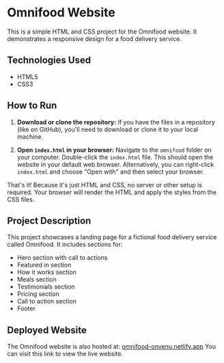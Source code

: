 # Omnifood Website

This is a simple HTML and CSS project for the Omnifood website.  It demonstrates a responsive design for a food delivery service.

## Technologies Used

* HTML5
* CSS3

## How to Run

1.  **Download or clone the repository:** If you have the files in a repository (like on GitHub), you'll need to download or clone it to your local machine.

2.  **Open `index.html` in your browser:**  Navigate to the `omnifood` folder on your computer.  Double-click the `index.html` file. This should open the website in your default web browser.  Alternatively, you can right-click `index.html` and choose "Open with" and then select your browser.

That's it!  Because it's just HTML and CSS, no server or other setup is required.  Your browser will render the HTML and apply the styles from the CSS files.

## Project Description

This project showcases a landing page for a fictional food delivery service called Omnifood. It includes sections for:

* Hero section with call to actions
* Featured in section
* How it works section
* Meals section
* Testimonials section
* Pricing section
* Call to action section
* Footer
## Deployed Website

The Omnifood website is also hosted at: [omnifood-onvenu.netlify.app](omnifood-onvenu.netlify.app)  You can visit this link to view the live website.

